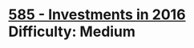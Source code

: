 # [585 - Investments in 2016](https://leetcode.com/problems/investments-in-2016/) </br> Difficulty: Medium
